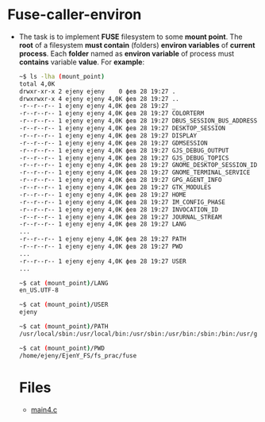 # Fuse-caller-environ

* The task is to implement **FUSE** filesystem to some **mount point**. The **root** of a filesystem **must contain** (folders) **environ variables** of **current process**. 
Each **folder** named as **environ variable** of process must **contains** variable **value**. For **example**:
  ```sh
  ~$ ls -lha (mount_point)
  total 4,0K
  drwxr-xr-x 2 ejeny ejeny    0 фев 28 19:27 .
  drwxrwxr-x 4 ejeny ejeny 4,0K фев 28 19:27 ..
  -r--r--r-- 1 ejeny ejeny 4,0K фев 28 19:27 _
  -r--r--r-- 1 ejeny ejeny 4,0K фев 28 19:27 COLORTERM
  -r--r--r-- 1 ejeny ejeny 4,0K фев 28 19:27 DBUS_SESSION_BUS_ADDRESS
  -r--r--r-- 1 ejeny ejeny 4,0K фев 28 19:27 DESKTOP_SESSION
  -r--r--r-- 1 ejeny ejeny 4,0K фев 28 19:27 DISPLAY
  -r--r--r-- 1 ejeny ejeny 4,0K фев 28 19:27 GDMSESSION
  -r--r--r-- 1 ejeny ejeny 4,0K фев 28 19:27 GJS_DEBUG_OUTPUT
  -r--r--r-- 1 ejeny ejeny 4,0K фев 28 19:27 GJS_DEBUG_TOPICS
  -r--r--r-- 1 ejeny ejeny 4,0K фев 28 19:27 GNOME_DESKTOP_SESSION_ID
  -r--r--r-- 1 ejeny ejeny 4,0K фев 28 19:27 GNOME_TERMINAL_SERVICE
  -r--r--r-- 1 ejeny ejeny 4,0K фев 28 19:27 GPG_AGENT_INFO
  -r--r--r-- 1 ejeny ejeny 4,0K фев 28 19:27 GTK_MODULES
  -r--r--r-- 1 ejeny ejeny 4,0K фев 28 19:27 HOME
  -r--r--r-- 1 ejeny ejeny 4,0K фев 28 19:27 IM_CONFIG_PHASE
  -r--r--r-- 1 ejeny ejeny 4,0K фев 28 19:27 INVOCATION_ID
  -r--r--r-- 1 ejeny ejeny 4,0K фев 28 19:27 JOURNAL_STREAM
  -r--r--r-- 1 ejeny ejeny 4,0K фев 28 19:27 LANG
  ...
  -r--r--r-- 1 ejeny ejeny 4,0K фев 28 19:27 PATH
  -r--r--r-- 1 ejeny ejeny 4,0K фев 28 19:27 PWD
  ...
  -r--r--r-- 1 ejeny ejeny 4,0K фев 28 19:27 USER
  ...
  
  ~$ cat (mount_point)/LANG 
  en_US.UTF-8
  
  ~$ cat (mount_point)/USER
  ejeny
  
  ~$ cat (mount_point)/PATH
  /usr/local/sbin:/usr/local/bin:/usr/sbin:/usr/bin:/sbin:/bin:/usr/games:/usr/local/games:/snap/bin
  
  ~$ cat (mount_point)/PWD
  /home/ejeny/EjenY_FS/fs_prac/fuse
  ```
  
  # Files
  
  * [main4.c](https://github.com/EjenY-Poltavchiny/Filesystems-prac/blob/main/fuse-stack/main4.c)

